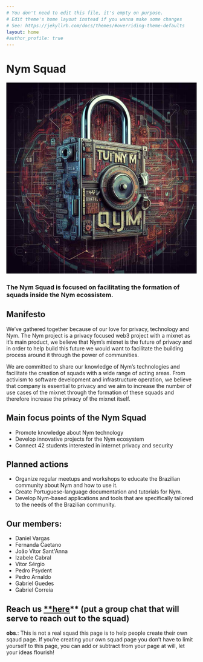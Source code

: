 ```yaml
---
# You don't need to edit this file, it's empty on purpose.
# Edit theme's home layout instead if you wanna make some changes
# See: https://jekyllrb.com/docs/themes/#overriding-theme-defaults
layout: home
#author_profile: true
---
```

# Nym Squad

![tupinymquim.jpg](/assets/images/tupinymquim.jpg)

### The Nym Squad is focused on facilitating the formation of squads inside the Nym ecossistem.

## Manifesto

We’ve gathered together because of our love for privacy, technology and Nym. The Nym project is a privacy focused web3 project with a mixnet as it’s main product, we believe that Nym’s mixnet is the future of privacy and in order to help build this future we would want to facilitate the building process around it through the power of communities.

We are committed to share our knowledge of Nym’s technologies and facilitate the creation of squads with a wide range of acting areas. From activism to software development and infrastructure operation, we believe that company is essential to privacy and we aim to increase the number of use cases of the mixnet through the formation of these squads and therefore increase the privacy of the mixnet itself.

## Main focus points of the Nym Squad

<ul>
<li>Promote knowledge about Nym technology</li>
<li>Develop innovative projects for the Nym ecosystem</li>
<li>Connect 42 students interested in internet privacy and security</li>
</ul>

## Planned actions

<ul>
  <li>Organize regular meetups and workshops to educate the Brazilian community about Nym and how to use it.</li>
  <li>Create Portuguese-language documentation and tutorials for Nym.</li>
  <li>Develop Nym-based applications and tools that are specifically tailored to the needs of the Brazilian community.</li>
</ul>

## Our members:

<ul>
  <li>Daniel Vargas</li>
  <li>Fernanda Caetano</li>
  <li>João Vitor Sant'Anna</li>
  <li>Izabele Cabral</li>
  <li>Vitor Sérgio</li>
  <li>Pedro Psydent</li>
  <li>Pedro Arnaldo</li>
  <li>Gabriel Guedes</li>
  <li>Gabriel Correia</li>
</ul>

## Reach us [**here](https://discord.gg/nym)** (put a group chat that will serve to reach out to the squad)

**obs**.: This is not a real squad this page is to help people create their own sqaud page. If you’re creating your own squad page you don’t have to limit yourself to this page, you can add or subtract from your page at will, let your ideas flourish!
